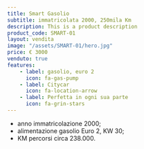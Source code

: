 ```yaml
---
title: Smart Gasolio
subtitle: immatricolata 2000, 250mila Km
description: This is a product description
product_code: SMART-01
layout: vendita
image: "/assets/SMART-01/hero.jpg"
price: € 3000
venduto: true
features:
    - label: gasolio, euro 2
      icon: fa-gas-pump
    - label: Citycar
      icon: fa-location-arrow
    - label: Perfetta in ogni sua parte
      icon: fa-grin-stars
---
```


+ anno immatricolazione 2000;
+ alimentazione gasolio Euro 2, KW 30;
+ KM percorsi circa 238.000.
